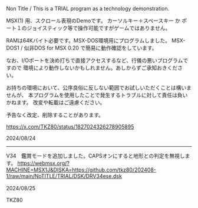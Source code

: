 Non Title / This is a TRIAL program as a technology demonstration.

MSX(1) 用、スクロール表現のDemoです。
カーソルキー＋スペースキー か ポート１のジョイスティック等で操作可能ですがゲームではありません。

RAMは64Kバイト必要です。MSX-DOS環境用にプログラムしました。
MSX-DOS1 / 似非DOS for MSX 0.20 で簡易に動作確認をしています。

なお、I/Oポートを決め打ちで直接アクセスするなど、行儀の悪いプログラムですので
環境により動作しないかもしれません。あしからずご承知おきください。

お持ちの環境において、公序良俗に反しない範囲でお試しいただくことは構いませんが、
本プログラムを使用したことで発生するトラブルに対して責任は負いかねます。
改変や転載はご遠慮ください。

予告なく改定、削除することがあります。

https://x.com/TKZ80/status/1827024326278905895

2024/08/24

--------------------------------------------------------------------------------
V34　鑑賞モードを追加しました。CAPSオンにすると地形との判定を無視します。
https://webmsx.org/?MACHINE=MSX1J&DISKA=https://github.com/tkz80/202408-1/raw/main/NoTITLE/TRIAL/DSK/DRV34ese.dsk

2024/08/25　


TKZ80
